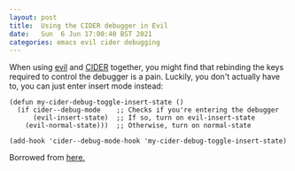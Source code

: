 ```yaml
---
layout: post
title:  Using the CIDER debugger in Evil
date:   Sun  6 Jun 17:00:40 BST 2021
categories: emacs evil cider debugging
---
```


When using [evil](https://github.com/emacs-evil/evil) and
[CIDER](https://github.com/clojure-emacs/cider) together, you might
find that rebinding the keys required to control the debugger is a
pain. Luckily, you don't actually have to, you can just enter insert
mode instead:

```elisp
(defun my-cider-debug-toggle-insert-state ()
  (if cider--debug-mode    ;; Checks if you're entering the debugger
      (evil-insert-state)  ;; If so, turn on evil-insert-state
    (evil-normal-state)))  ;; Otherwise, turn on normal-state

(add-hook 'cider--debug-mode-hook 'my-cider-debug-toggle-insert-state)
```

Borrowed from [here.](https://emacs.stackexchange.com/questions/20804)
